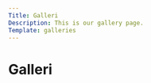 ```yaml
---
Title: Galleri
Description: This is our gallery page.
Template: galleries
---
```


Galleri
==========================
